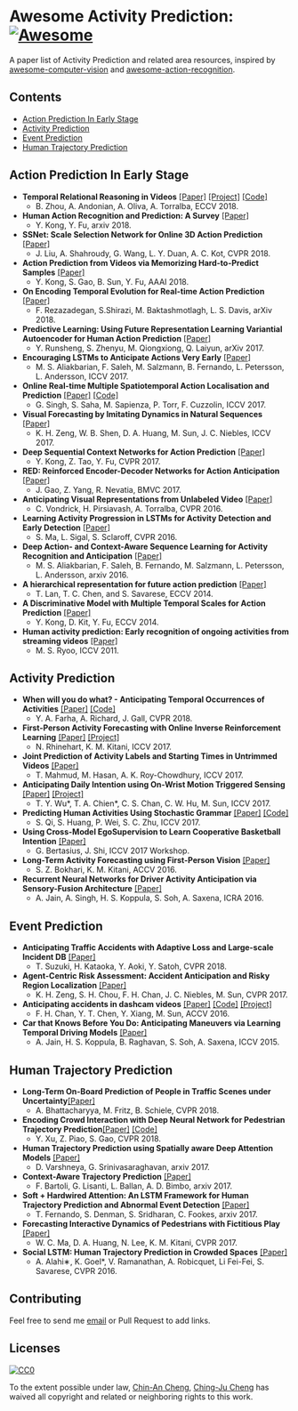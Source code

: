 # Awesome Activity Prediction: [![Awesome](https://cdn.rawgit.com/sindresorhus/awesome/d7305f38d29fed78fa85652e3a63e154dd8e8829/media/badge.svg)](https://github.com/sindresorhus/awesome)
A paper list of Activity Prediction and related area resources, inspired by [awesome-computer-vision](https://github.com/jbhuang0604/awesome-computer-vision) and [awesome-action-recognition](https://github.com/jinwchoi/awesome-action-recognition/blob/master/README.md).  

## Contents
 - [Action Prediction In Early Stage](#action-prediction-in-early-stage)
 - [Activity Prediction](#activity-prediction)
 - [Event Prediction](#event-prediction)
 - [Human Trajectory Prediction](#human-trajectory-prediction)

## Action Prediction In Early Stage
* **Temporal Relational Reasoning in Videos** [[Paper]](https://arxiv.org/pdf/1711.08496.pdf) [[Project]](http://relation.csail.mit.edu/) [[Code]](https://github.com/metalbubble/TRN-pytorch)
  * B. Zhou, A. Andonian, A. Oliva, A. Torralba, ECCV 2018.
* **Human Action Recognition and Prediction:
A Survey** [[Paper]](https://arxiv.org/pdf/1806.11230v2.pdf)
  * Y. Kong, Y. Fu, arxiv 2018.
* **SSNet: Scale Selection Network for Online 3D Action Prediction** [[Paper]](http://openaccess.thecvf.com/content_cvpr_2018/papers/Liu_SSNet_Scale_Selection_CVPR_2018_paper.pdf)
  * J. Liu, A. Shahroudy, G. Wang, L. Y. Duan, A. C. Kot, CVPR 2018. 
* **Action Prediction from Videos via Memorizing Hard-to-Predict Samples** [[Paper]](http://www1.ece.neu.edu/~yukong/papers/AAAI2018.pdf)  
  * Y. Kong, S. Gao, B. Sun, Y. Fu, AAAI 2018.
* **On Encoding Temporal Evolution for Real-time Action Prediction** [[Paper]](https://arxiv.org/ftp/arxiv/papers/1709/1709.07894.pdf)  
  * F. Rezazadegan, S.Shirazi, M. Baktashmotlagh, L. S. Davis, arXiv 2018.
* **Predictive Learning: Using Future Representation Learning Variantial Autoencoder for Human Action Prediction** [[Paper]]( https://arxiv.org/pdf/1711.09265v2.pdf)    
  * Y. Runsheng, S. Zhenyu, M. Qiongxiong, Q. Laiyun, arXiv 2017.
* **Encouraging LSTMs to Anticipate Actions Very Early** [[Paper]](https://arxiv.org/pdf/1703.07023.pdf)
  * M. S. Aliakbarian,  F. Saleh, M. Salzmann, B. Fernando, L. Petersson, L. Andersson, ICCV 2017.
* **Online Real-time Multiple Spatiotemporal Action Localisation and Prediction** [[Paper]](https://arxiv.org/pdf/1611.08563.pdf) [[Code]](https://github.com/gurkirt/realtime-action-detection)
  * G. Singh, S. Saha, M. Sapienza, P. Torr, F. Cuzzolin, ICCV 2017.
* **Visual Forecasting by Imitating Dynamics in Natural Sequences** [[Paper]](http://openaccess.thecvf.com/content_ICCV_2017/papers/Zeng_Visual_Forecasting_by_ICCV_2017_paper.pdf)
  * K. H. Zeng, W. B. Shen, D. A. Huang, M. Sun, J. C. Niebles, ICCV 2017.
* **Deep Sequential Context Networks for Action Prediction** [[Paper]](http://openaccess.thecvf.com/content_cvpr_2017/papers/Kong_Deep_Sequential_Context_CVPR_2017_paper.pdf)
  * Y. Kong, Z. Tao, Y. Fu, CVPR 2017.
* **RED: Reinforced Encoder-Decoder Networks for Action Anticipation** [[Paper]](https://arxiv.org/pdf/1707.04818.pdf)
  * J. Gao, Z. Yang, R. Nevatia, BMVC 2017.
* **Anticipating Visual Representations from Unlabeled Video** [[Paper]](https://arxiv.org/pdf/1504.08023.pdf) 
  * C. Vondrick, H. Pirsiavash, A. Torralba, CVPR 2016.
* **Learning Activity Progression in LSTMs for Activity Detection and Early Detection** [[Paper]](http://openaccess.thecvf.com/content_cvpr_2016/papers/Ma_Learning_Activity_Progression_CVPR_2016_paper.pdf)
  * S. Ma, L. Sigal, S. Sclaroff, CVPR 2016.
* **Deep Action- and Context-Aware Sequence Learning for Activity Recognition and Anticipation** [[Paper]](https://arxiv.org/pdf/1611.05520.pdf)
  * M. S. Aliakbarian, F. Saleh, B. Fernando, M. Salzmann, L. Petersson, L. Andersson, arxiv 2016.
* **A hierarchical representation for future action prediction** [[Paper]](http://cvgl.stanford.edu/papers/lan_eccv14.pdf)   
  * T. Lan, T. C. Chen, and S. Savarese, ECCV 2014.  
* **A Discriminative Model with Multiple Temporal Scales for Action Prediction** [[Paper]](https://pdfs.semanticscholar.org/e2e7/c8c47a11cca7be8c1b6a70b61efd1bfeb30b.pdf)
  * Y. Kong, D. Kit, Y. Fu, ECCV 2014.
* **Human activity prediction: Early recognition of ongoing activities from streaming videos** [[Paper]](http://michaelryoo.com/papers/iccv11_prediction_ryoo.pdf)
  * M. S. Ryoo, ICCV 2011.

## Activity Prediction
* **When will you do what? - Anticipating Temporal Occurrences of Activities** [[Paper]](https://arxiv.org/pdf/1804.00892.pdf) [[Code]](https://github.com/yabufarha/anticipating-activities)
  * Y. A. Farha, A. Richard, J. Gall, CVPR 2018.
* **First-Person Activity Forecasting with Online Inverse Reinforcement Learning** [[Paper]](https://arxiv.org/pdf/1612.07796.pdf) [[Project]](https://www.cs.cmu.edu/~nrhineha/darko.html)
  * N. Rhinehart, K. M. Kitani, ICCV 2017.
* **Joint Prediction of Activity Labels and Starting Times in Untrimmed Videos** [[Paper]](http://openaccess.thecvf.com/content_ICCV_2017/papers/Mahmud_Joint_Prediction_of_ICCV_2017_paper.pdf)
  * T. Mahmud, M. Hasan, A. K. Roy-Chowdhury, ICCV 2017.
* **Anticipating Daily Intention using On-Wrist Motion Triggered Sensing** [[Paper]](http://openaccess.thecvf.com/content_ICCV_2017/papers/Wu_Anticipating_Daily_Intention_ICCV_2017_paper.pdf) [[Project]](http://aliensunmin.github.io/project/intent-anticipate/)
  * T. Y. Wu*, T. A. Chien*, C. S. Chan, C. W. Hu, M. Sun, ICCV 2017.
* **Predicting Human Activities Using Stochastic Grammar** [[Paper]](http://openaccess.thecvf.com/content_ICCV_2017/papers/Qi_Predicting_Human_Activities_ICCV_2017_paper.pdf) [[Code]](https://github.com/SiyuanQi/grammar-activity-prediction)
  * S. Qi, S. Huang, P. Wei, S. C. Zhu, ICCV 2017.
* **Using Cross-Model EgoSupervision to Learn Cooperative Basketball Intention** [[Paper]](https://arxiv.org/pdf/1709.01630.pdf)
  * G. Bertasius, J. Shi, ICCV 2017 Workshop.
* **Long-Term Activity Forecasting using First-Person Vision** [[Paper]](http://www.cs.cmu.edu/~kkitani/pdf/BK-ACCV16.pdf)
  * S. Z. Bokhari, K. M. Kitani, ACCV 2016.
* **Recurrent Neural Networks for Driver Activity Anticipation via Sensory-Fusion Architecture** [[Paper]](https://arxiv.org/pdf/1509.05016.pdf)
  * A. Jain, A. Singh, H. S. Koppula, S. Soh, A. Saxena, ICRA 2016.

## Event Prediction
* **Anticipating Traffic Accidents with Adaptive Loss and Large-scale Incident DB** [[Paper]](https://arxiv.org/pdf/1804.02675.pdf)
  * T. Suzuki, H. Kataoka, Y. Aoki, Y. Satoh, CVPR 2018.
* **Agent-Centric Risk Assessment: Accident Anticipation and Risky Region Localization** [[Paper]](http://openaccess.thecvf.com/content_cvpr_2017/papers/Zeng_Agent-Centric_Risk_Assessment_CVPR_2017_paper.pdf)
  * K. H. Zeng, S. H. Chou, F. H. Chan, J. C. Niebles, M. Sun, CVPR 2017.
* **Anticipating accidents in dashcam videos** [[Paper]](https://yuxng.github.io/chan_accv16.pdf) [[Code]](https://github.com/smallcorgi/Anticipating-Accidents) [[Project]](https://aliensunmin.github.io/project/dashcam/)
  * F. H. Chan, Y. T. Chen, Y. Xiang, M. Sun, ACCV 2016.
* **Car that Knows Before You Do: Anticipating Maneuvers via Learning Temporal Driving Models** [[Paper]](https://arxiv.org/abs/1504.02789)
  * A. Jain, H. S. Koppula, B. Raghavan, S. Soh, A. Saxena, ICCV 2015.
  
## Human Trajectory Prediction
* **Long-Term On-Board Prediction of People in Traffic Scenes under Uncertainty**[[Paper]](http://openaccess.thecvf.com/content_cvpr_2018/papers/Bhattacharyya_Long-Term_On-Board_Prediction_CVPR_2018_paper.pdf)
  * A. Bhattacharyya, M. Fritz, B. Schiele, CVPR 2018.
* **Encoding Crowd Interaction with Deep Neural Network
for Pedestrian Trajectory Prediction**[[Paper]](http://openaccess.thecvf.com/content_cvpr_2018/papers/Xu_Encoding_Crowd_Interaction_CVPR_2018_paper.pdf)  [[Code]](https://github.com/ShanghaiTechCVDL/CIDNN)
  * Y. Xu, Z. Piao, S. Gao, CVPR 2018.
* **Human Trajectory Prediction using Spatially aware Deep Attention Models** [[Paper]](https://arxiv.org/pdf/1705.09436.pdf)
  * D. Varshneya, G. Srinivasaraghavan, arxiv 2017.
* **Context-Aware Trajectory Prediction** [[Paper]](https://arxiv.org/pdf/1705.02503.pdf)
  * F. Bartoli, G. Lisanti, L. Ballan, A. D. Bimbo, arxiv 2017.  
* **Soft + Hardwired Attention: An LSTM Framework for Human Trajectory Prediction and Abnormal Event Detection** [[Paper]](https://arxiv.org/pdf/1702.05552.pdf) 
  * T. Fernando, S. Denman, S. Sridharan, C. Fookes, arxiv 2017.
* **Forecasting Interactive Dynamics of Pedestrians with Fictitious Play** [[Paper]](http://openaccess.thecvf.com/content_cvpr_2017/papers/Ma_Forecasting_Interactive_Dynamics_CVPR_2017_paper.pdf)
  * W. C. Ma, D. A. Huang, N. Lee, K. M. Kitani, CVPR 2017.    
* **Social LSTM: Human Trajectory Prediction in Crowded Spaces** [[Paper]](http://cvgl.stanford.edu/papers/CVPR16_Social_LSTM.pdf)
  * A. Alahi∗, K. Goel*, V. Ramanathan, A. Robicquet, Li Fei-Fei, S. Savarese, CVPR 2016.

## Contributing
Feel free to send me [email](chinancheng0811@gmail.com) or Pull Request to add links. 

## Licenses

[![CC0](http://i.creativecommons.org/p/zero/1.0/88x31.png)](http://creativecommons.org/publicdomain/zero/1.0/)  

To the extent possible under law, [Chin-An Cheng](https://chinancheng.github.io/), [Ching-Ju Cheng](https://emc2k21mv2.wixsite.com/mysitehenry) has waived all copyright and related or neighboring rights to this work.


